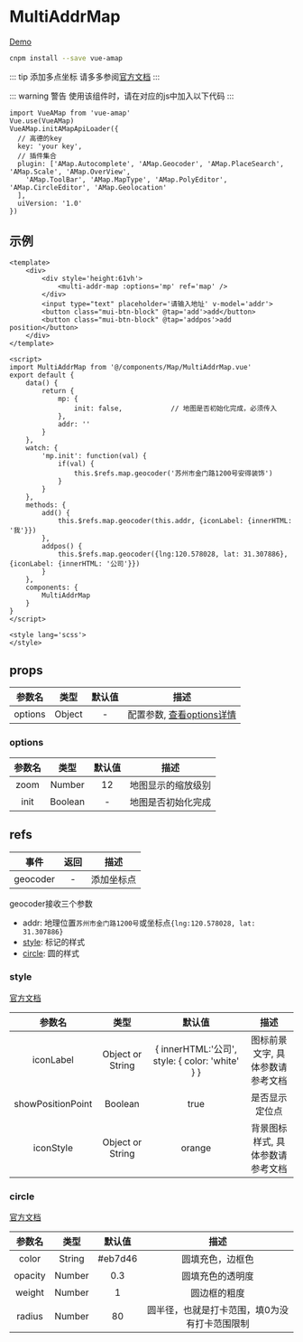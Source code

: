 # MultiAddrMap
[Demo](http://infozx.gitee.io/infozx_temp/dist/module/multiAddrMap.html) <br />

```bash
cnpm install --save vue-amap
```
::: tip 添加多点坐标
请多多参阅[官方文档](http://lbs.amap.com/api/javascript-api/reference/map)
:::

::: warning 警告
使用该组件时，请在对应的js中加入以下代码
:::
```javascript{5}
import VueAMap from 'vue-amap'
Vue.use(VueAMap)
VueAMap.initAMapApiLoader({
  // 高德的key
  key: 'your key',
  // 插件集合
  plugin: ['AMap.Autocomplete', 'AMap.Geocoder', 'AMap.PlaceSearch', 'AMap.Scale', 'AMap.OverView',
    'AMap.ToolBar', 'AMap.MapType', 'AMap.PolyEditor', 'AMap.CircleEditor', 'AMap.Geolocation'
  ],
  uiVersion: '1.0'
})
```

## 示例
```vue{13}
<template>
	<div>
		<div style='height:61vh'>
			<multi-addr-map :options='mp' ref='map' />
		</div>
		<input type="text" placeholder='请输入地址' v-model='addr'>
		<button class="mui-btn-block" @tap='add'>add</button>
		<button class="mui-btn-block" @tap='addpos'>add position</button>
	</div>
</template>

<script>
import MultiAddrMap from '@/components/Map/MultiAddrMap.vue'
export default {
	data() {
		return {
			mp: {
				init: false,			// 地图是否初始化完成，必须传入
			},
			addr: ''
		}
	},
	watch: {
		'mp.init': function(val) {
			if(val) {
				this.$refs.map.geocoder('苏州市金门路1200号安得装饰')
			}
		}
	},
	methods: {
		add() {
			this.$refs.map.geocoder(this.addr, {iconLabel: {innerHTML: '我'}})
		},
		addpos() {
			this.$refs.map.geocoder({lng:120.578028, lat: 31.307886}, {iconLabel: {innerHTML: '公司'}})
		}
	},
	components: {
		MultiAddrMap
	}
}
</script>

<style lang='scss'>
</style>
```

## props
|参数名|类型|默认值|描述|
|:---:|:---:|:---:|:---:|
|options|Object|-|配置参数, [查看options详情](#options)|

### options
|参数名|类型|默认值|描述|
|:---:|:---:|:---:|:---:|
|zoom|Number|12|地图显示的缩放级别|
|init|Boolean|-|地图是否初始化完成|

## refs
|事件|返回|描述|
|:---:|:---:|:---:|
|geocoder|-|添加坐标点|
geocoder接收三个参数
* addr: 地理位置`苏州市金门路1200号`或坐标点`{lng:120.578028, lat: 31.307886}`
* [style](#style): 标记的样式
* [circle](#circle): 圆的样式

### style
[官方文档](http://lbs.amap.com/api/javascript-api/reference-amap-ui/overlay/simplemarker)

|参数名|类型|默认值|描述|
|:---:|:---:|:---:|:---:|
|iconLabel|Object or String|{ innerHTML:'公司', style: { color: 'white' } }|图标前景文字, 具体参数请参考文档|
|showPositionPoint|Boolean|true|是否显示定位点|
|iconStyle|Object or String|orange|背景图标样式, 具体参数请参考文档|

### circle
[官方文档](http://lbs.amap.com/api/javascript-api/reference/overlay#circle)

|参数名|类型|默认值|描述|
|:---:|:---:|:---:|:---:|
|color|String|#eb7d46|圆填充色，边框色|
|opacity|Number|0.3|圆填充色的透明度|
|weight|Number|1|圆边框的粗度|
|radius|Number|80|圆半径，也就是打卡范围，填0为没有打卡范围限制|
